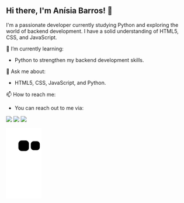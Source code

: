 ## Hi there, I'm Anísia Barros! 👋

I'm a passionate developer currently studying Python and exploring the world of backend development. I have a solid understanding of HTML5, CSS, and JavaScript.

🌱 I’m currently learning:
- Python to strengthen my backend development skills.

💬 Ask me about:
- HTML5, CSS, JavaScript, and Python.

📫 How to reach me:
- You can reach out to me via:

<div> 
  
  <a href="https://instagram.com/anisiabarros1" target="_blank"><img src="https://img.shields.io/badge/-Instagram-%23E4405F?style=for-the-badge&logo=instagram&logoColor=white" target="_blank"></a>
 	  <a href = "mailto:anisia.barros@gmail.com"><img src="https://img.shields.io/badge/-Gmail-%23333?style=for-the-badge&logo=gmail&logoColor=white" target="_blank"></a>
  <a href="https://www.linkedin.com/in/anisiabarros" target="_blank"><img src="https://img.shields.io/badge/-LinkedIn-%230077B5?style=for-the-badge&logo=linkedin&logoColor=white" target="_blank"></a> 
  
</div>


  ![Snake animation](https://github.com/anisiabarros/anisiabarros/blob/output/github-contribution-grid-snake.svg)
